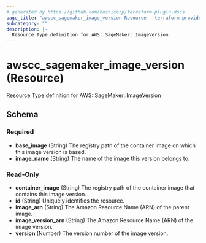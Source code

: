 ```yaml
---
# generated by https://github.com/hashicorp/terraform-plugin-docs
page_title: "awscc_sagemaker_image_version Resource - terraform-provider-awscc"
subcategory: ""
description: |-
  Resource Type definition for AWS::SageMaker::ImageVersion
---
```


# awscc_sagemaker_image_version (Resource)

Resource Type definition for AWS::SageMaker::ImageVersion



<!-- schema generated by tfplugindocs -->
## Schema

### Required

- **base_image** (String) The registry path of the container image on which this image version is based.
- **image_name** (String) The name of the image this version belongs to.

### Read-Only

- **container_image** (String) The registry path of the container image that contains this image version.
- **id** (String) Uniquely identifies the resource.
- **image_arn** (String) The Amazon Resource Name (ARN) of the parent image.
- **image_version_arn** (String) The Amazon Resource Name (ARN) of the image version.
- **version** (Number) The version number of the image version.


